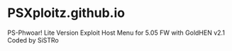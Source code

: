 # PSXploitz.github.io
PS-Phwoar! Lite Version Exploit Host Menu for 5.05 FW with GoldHEN v2.1 Coded by SiSTRo
